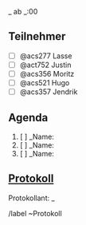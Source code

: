 _ ab _:00
## Teilnehmer
- [ ] @acs277 Lasse
- [ ] @act752 Justin
- [ ] @acs356 Moritz
- [ ] @acs521 Hugo
- [ ] @acs357 Jendrik

## Agenda 
1. [ ] _Name: 
1. [ ] _Name: 
1. [ ] _Name: 

## [Protokoll](https://docs.google.com/spreadsheets/d/1IJHuvuZt6RnmSIk-100NPBO5X5v3VdXLJgNsTsDXQhE/)
Protokollant: _

[//]: # (TODO: Protokoll reinstellen)

/label ~Protokoll
